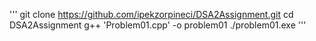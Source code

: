 '''
git clone https://github.com/ipekzorpineci/DSA2Assignment.git
cd DSA2Assignment
g++ 'Problem01.cpp' -o problem01
./problem01.exe
'''
